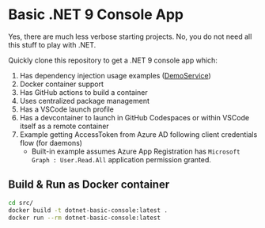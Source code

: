 # Basic .NET 9 Console App

Yes, there are much less verbose starting projects. No, you do not need all this stuff to play with .NET.

Quickly clone this repository to get a .NET 9 console app which:

1. Has dependency injection usage examples ([DemoService](./ConsoleApp/Services/DemoService.cs))
1. Docker container support
1. Has GitHub actions to build a container
1. Uses centralized package management
1. Has a VSCode launch profile
1. Has a devcontainer to launch in GitHub Codespaces or within VSCode itself as a remote container
1. Example getting AccessToken from Azure AD following client credentials flow (for daemons)
    * Built-in example assumes Azure App Registration has `Microsoft Graph : User.Read.All` application permission granted.

## Build & Run as Docker container

```bash
cd src/
docker build -t dotnet-basic-console:latest .
docker run --rm dotnet-basic-console:latest
```
